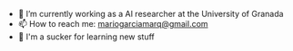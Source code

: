 - 🔭 I’m currently working as a AI researcher at the University of Granada
- 📫 How to reach me: mariogarciamarq@gmail.com
- 🌱 I'm a sucker for learning new stuff
